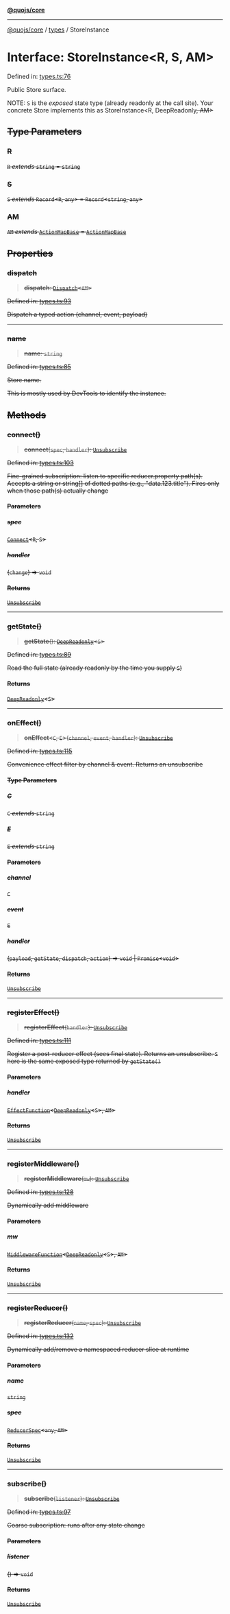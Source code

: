 [**@quojs/core**](../../README.md)

***

[@quojs/core](../../README.md) / [types](../README.md) / StoreInstance

# Interface: StoreInstance\<R, S, AM\>

Defined in: [types.ts:76](https://github.com/quojs/quojs/blob/bb0aab212261db76d8cdd24be568e1eb39570c11/packages/core/src/types.ts#L76)

Public Store surface.

NOTE: `S` is the *exposed* state type (already readonly at the call site).
Your concrete Store implements this as StoreInstance<R, DeepReadonly<S>, AM>

## Type Parameters

### R

`R` *extends* `string` = `string`

### S

`S` *extends* `Record`\<`R`, `any`\> = `Record`\<`string`, `any`\>

### AM

`AM` *extends* [`ActionMapBase`](../type-aliases/ActionMapBase.md) = [`ActionMapBase`](../type-aliases/ActionMapBase.md)

## Properties

### dispatch

> **dispatch**: [`Dispatch`](../type-aliases/Dispatch.md)\<`AM`\>

Defined in: [types.ts:93](https://github.com/quojs/quojs/blob/bb0aab212261db76d8cdd24be568e1eb39570c11/packages/core/src/types.ts#L93)

Dispatch a typed action (channel, event, payload)

***

### name

> **name**: `string`

Defined in: [types.ts:85](https://github.com/quojs/quojs/blob/bb0aab212261db76d8cdd24be568e1eb39570c11/packages/core/src/types.ts#L85)

Store name.

This is mostly used by DevTools to identify the instance.

## Methods

### connect()

> **connect**(`spec`, `handler`): [`Unsubscribe`](../type-aliases/Unsubscribe.md)

Defined in: [types.ts:103](https://github.com/quojs/quojs/blob/bb0aab212261db76d8cdd24be568e1eb39570c11/packages/core/src/types.ts#L103)

Fine-grained subscription: listen to specific reducer.property path(s).
Accepts a string or string[] of dotted paths (e.g., "data.123.title").
Fires only when those path(s) actually change

#### Parameters

##### spec

[`Connect`](../type-aliases/Connect.md)\<`R`, `S`\>

##### handler

(`change`) => `void`

#### Returns

[`Unsubscribe`](../type-aliases/Unsubscribe.md)

***

### getState()

> **getState**(): [`DeepReadonly`](../type-aliases/DeepReadonly.md)\<`S`\>

Defined in: [types.ts:89](https://github.com/quojs/quojs/blob/bb0aab212261db76d8cdd24be568e1eb39570c11/packages/core/src/types.ts#L89)

Read the full state (already readonly by the time you supply `S`)

#### Returns

[`DeepReadonly`](../type-aliases/DeepReadonly.md)\<`S`\>

***

### onEffect()

> **onEffect**\<`C`, `E`\>(`channel`, `event`, `handler`): [`Unsubscribe`](../type-aliases/Unsubscribe.md)

Defined in: [types.ts:115](https://github.com/quojs/quojs/blob/bb0aab212261db76d8cdd24be568e1eb39570c11/packages/core/src/types.ts#L115)

Convenience effect filter by channel & event. Returns an unsubscribe

#### Type Parameters

##### C

`C` *extends* `string`

##### E

`E` *extends* `string`

#### Parameters

##### channel

`C`

##### event

`E`

##### handler

(`payload`, `getState`, `dispatch`, `action`) => `void` \| `Promise`\<`void`\>

#### Returns

[`Unsubscribe`](../type-aliases/Unsubscribe.md)

***

### registerEffect()

> **registerEffect**(`handler`): [`Unsubscribe`](../type-aliases/Unsubscribe.md)

Defined in: [types.ts:111](https://github.com/quojs/quojs/blob/bb0aab212261db76d8cdd24be568e1eb39570c11/packages/core/src/types.ts#L111)

Register a post-reducer effect (sees final state). Returns an unsubscribe.
`S` here is the same exposed type returned by `getState()`

#### Parameters

##### handler

[`EffectFunction`](../type-aliases/EffectFunction.md)\<[`DeepReadonly`](../type-aliases/DeepReadonly.md)\<`S`\>, `AM`\>

#### Returns

[`Unsubscribe`](../type-aliases/Unsubscribe.md)

***

### registerMiddleware()

> **registerMiddleware**(`mw`): [`Unsubscribe`](../type-aliases/Unsubscribe.md)

Defined in: [types.ts:128](https://github.com/quojs/quojs/blob/bb0aab212261db76d8cdd24be568e1eb39570c11/packages/core/src/types.ts#L128)

Dynamically add middleware

#### Parameters

##### mw

[`MiddlewareFunction`](../type-aliases/MiddlewareFunction.md)\<[`DeepReadonly`](../type-aliases/DeepReadonly.md)\<`S`\>, `AM`\>

#### Returns

[`Unsubscribe`](../type-aliases/Unsubscribe.md)

***

### registerReducer()

> **registerReducer**(`name`, `spec`): [`Unsubscribe`](../type-aliases/Unsubscribe.md)

Defined in: [types.ts:132](https://github.com/quojs/quojs/blob/bb0aab212261db76d8cdd24be568e1eb39570c11/packages/core/src/types.ts#L132)

Dynamically add/remove a namespaced reducer slice at runtime

#### Parameters

##### name

`string`

##### spec

[`ReducerSpec`](ReducerSpec.md)\<`any`, `AM`\>

#### Returns

[`Unsubscribe`](../type-aliases/Unsubscribe.md)

***

### subscribe()

> **subscribe**(`listener`): [`Unsubscribe`](../type-aliases/Unsubscribe.md)

Defined in: [types.ts:97](https://github.com/quojs/quojs/blob/bb0aab212261db76d8cdd24be568e1eb39570c11/packages/core/src/types.ts#L97)

Coarse subscription: runs after any state change

#### Parameters

##### listener

() => `void`

#### Returns

[`Unsubscribe`](../type-aliases/Unsubscribe.md)
